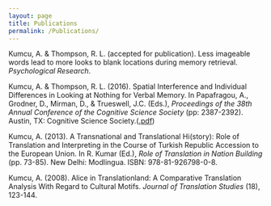 ```yaml
---
layout: page
title: Publications
permalink: /Publications/
---
```


<p>Kumcu, A. & Thompson, R. L. (accepted for publication). Less imageable words lead to more looks to blank locations during memory retrieval. <i>Psychological Research</i>.</p>
<p>Kumcu, A. & Thompson, R. L. (2016). Spatial Interference and Individual Differences in Looking at Nothing for Verbal Memory. In Papafragou, A., Grodner, D., Mirman, D., & Trueswell, J.C. (Eds.), <i>Proceedings of the 38th Annual Conference of the Cognitive Science Society</i> (pp: 2387-2392). Austin, TX: Cognitive Science Society.(<a href="alperkumcu.github.io/Effect of Speech Rate and Overlapping on Multimodal Language Processing.pdf" target="_blank">.pdf</a>)</font></p>
<p>Kumcu, A. (2013). A Transnational and Translational Hi(story): Role of Translation and Interpreting in the Course of Turkish Republic Accession to the European Union. In R. Kumar (Ed.), <i>Role of Translation in Nation Building</i> (pp. 73-85). New Delhi: Modlingua. ISBN: 978-81-926798-0-8.</p>
<p>Kumcu, A. (2008). Alice in Translationland: A Comparative Translation Analysis With Regard to Cultural Motifs. <i>Journal of Translation Studies</i> (18), 123-144.</p>
